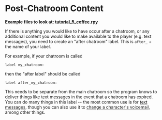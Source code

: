 # Post-Chatroom Content

**Example files to look at: [tutorial_5_coffee.rpy](https://github.com/shawna-p/mysterious-messenger/blob/master/game/tutorial_day_scripts/tutorial_5_coffee.rpy "tutorial_5_coffee")**

If there is anything you would like to have occur after a chatroom, or any additional content you would like to make available to the player (e.g. text messages), you need to create an "after chatroom" label. This is `after_` + the name of your label.

For example, if your chatroom is called

```renpy
label my_chatroom:
```

then the "after label" should be called

```renpy
label after_my_chatroom:
```

This needs to be separate from the main chatroom so the program knows to deliver things like text messages in the event that a chatroom has expired. You can do many things in this label -- the most common use is for [text messages](https://github.com/shawna-p/mysterious-messenger/wiki/Regular-Text-Messages), though you can also use it to [change a character's voicemail](https://github.com/shawna-p/mysterious-messenger/wiki/Changing-a-Character%27s-Voicemail), among other things.
